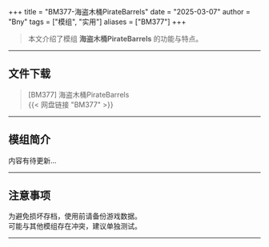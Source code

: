 +++
title = "BM377-海盗木桶PirateBarrels"
date = "2025-03-07"
author = "Bny"
tags = ["模组", "实用"]
aliases = ["BM377"]
+++

> 本文介绍了模组 **海盗木桶PirateBarrels** 的功能与特点。

---

## 文件下载

> [BM377] 海盗木桶PirateBarrels  
{{< 网盘链接 "BM377" >}}  

---

## 模组简介

>  
内容有待更新...  

---

## 注意事项

>  
为避免损坏存档，使用前请备份游戏数据。  
可能与其他模组存在冲突，建议单独测试。  

---

